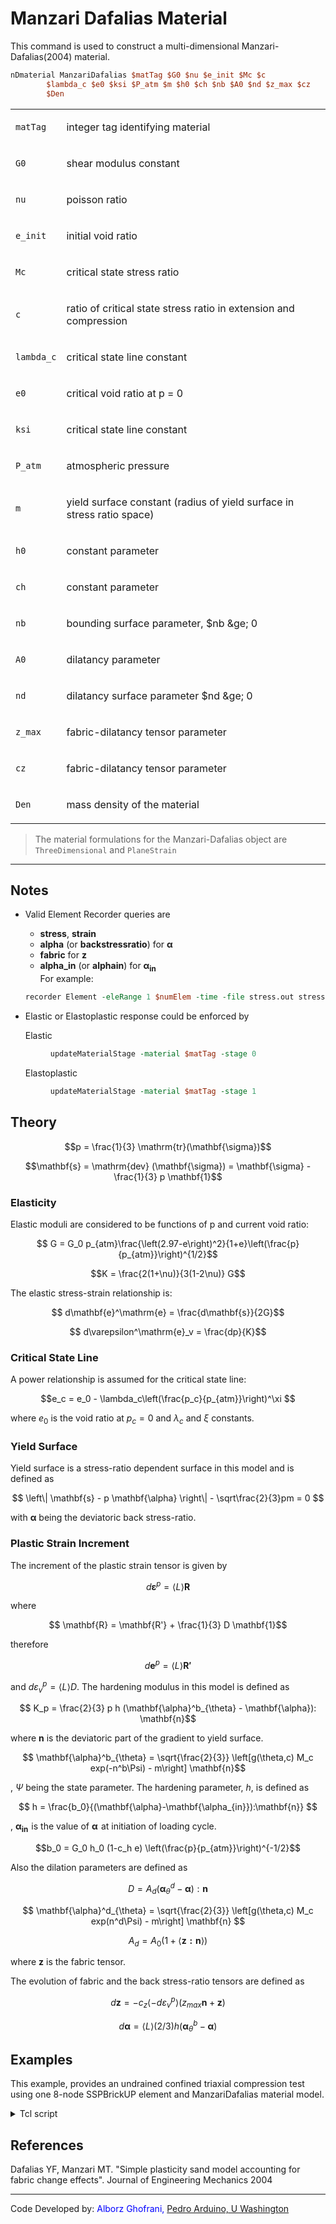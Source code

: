 # Manzari Dafalias Material

<p>This command is used to construct a multi-dimensional
Manzari-Dafalias(2004) material.</p>

```tcl
nDmaterial ManzariDafalias $matTag $G0 $nu $e_init $Mc $c
        $lambda_c $e0 $ksi $P_atm $m $h0 $ch $nb $A0 $nd $z_max $cz
        $Den
```

<table>
<tbody>
<tr class="odd">
<td><code class="parameter-table-variable">matTag</code></td>
<td><p>integer tag identifying material</p></td>
</tr>
<tr class="even">
<td><code class="parameter-table-variable">G0</code></td>
<td><p>shear modulus constant</p></td>
</tr>
<tr class="odd">
<td><code class="parameter-table-variable">nu</code></td>
<td><p>poisson ratio</p></td>
</tr>
<tr class="even">
<td><code class="parameter-table-variable">e_init</code></td>
<td><p>initial void ratio</p></td>
</tr>
<tr class="odd">
<td><code class="parameter-table-variable">Mc</code></td>
<td><p>critical state stress ratio</p></td>
</tr>
<tr class="even">
<td><code class="parameter-table-variable">c</code></td>
<td><p>ratio of critical state stress ratio in extension and
compression</p></td>
</tr>
<tr class="odd">
<td><code class="parameter-table-variable">lambda_c</code></td>
<td><p>critical state line constant</p></td>
</tr>
<tr class="even">
<td><code class="parameter-table-variable">e0</code></td>
<td><p>critical void ratio at p = 0</p></td>
</tr>
<tr class="odd">
<td><code class="parameter-table-variable">ksi</code></td>
<td><p>critical state line constant</p></td>
</tr>
<tr class="even">
<td><code class="parameter-table-variable">P_atm</code></td>
<td><p>atmospheric pressure</p></td>
</tr>
<tr class="odd">
<td><code class="parameter-table-variable">m</code></td>
<td><p>yield surface constant (radius of yield surface in stress ratio
space)</p></td>
</tr>
<tr class="even">
<td><code class="parameter-table-variable">h0</code></td>
<td><p>constant parameter</p></td>
</tr>
<tr class="odd">
<td><code class="parameter-table-variable">ch</code></td>
<td><p>constant parameter</p></td>
</tr>
<tr class="even">
<td><code class="parameter-table-variable">nb</code></td>
<td><p>bounding surface parameter, $nb &amp;ge; 0</p></td>
</tr>
<tr class="odd">
<td><code class="parameter-table-variable">A0</code></td>
<td><p>dilatancy parameter</p></td>
</tr>
<tr class="even">
<td><code class="parameter-table-variable">nd</code></td>
<td><p>dilatancy surface parameter $nd &amp;ge; 0</p></td>
</tr>
<tr class="odd">
<td><code class="parameter-table-variable">z_max</code></td>
<td><p>fabric-dilatancy tensor parameter</p></td>
</tr>
<tr class="even">
<td><code class="parameter-table-variable">cz</code></td>
<td><p>fabric-dilatancy tensor parameter</p></td>
</tr>
<tr class="odd">
<td><code class="parameter-table-variable">Den</code></td>
<td><p>mass density of the material</p></td>
</tr>
</tbody>
</table>

> The material formulations for the Manzari-Dafalias object are
> `ThreeDimensional` and `PlaneStrain`


<hr />

<h2 id="notes">Notes</h2>

- Valid Element Recorder queries are

  - <strong>stress</strong>, <strong>strain</strong></li>
  - <strong>alpha</strong> (or <strong>backstressratio</strong>) for $\mathbf{\alpha}$</li>
  - <strong>fabric</strong> for $\mathbf{z}$</li>
  - <strong>alpha_in</strong> (or <strong>alphain</strong>) for $\mathbf{\alpha_{in}}$</li>
  For example:
  ```tcl
  recorder Element -eleRange 1 $numElem -time -file stress.out stress
  ```

- Elastic or Elastoplastic response could be enforced by
  <dl>
  <dt>Elastic</dt><dd>

  ```tcl
  updateMaterialStage -material $matTag -stage 0
  ```
  </dd><dt>Elastoplastic</dt><dd>

  ```tcl
  updateMaterialStage -material $matTag -stage 1
  ```
  </dd>
  </dl>

<h2 id="theory">Theory</h2>

$$p = \frac{1}{3} \mathrm{tr}(\mathbf{\sigma})$$</p>

$$\mathbf{s} = \mathrm{dev} (\mathbf{\sigma}) =
  \mathbf{\sigma} - \frac{1}{3} p \mathbf{1}$$

<h3 id="elasticity">Elasticity</h3>
<p>Elastic moduli are considered to be functions of p and current void
ratio:</p>

$$ G = G_0
p_{atm}\frac{\left(2.97-e\right)^2}{1+e}\left(\frac{p}{p_{atm}}\right)^{1/2}$$


$$K = \frac{2(1+\nu)}{3(1-2\nu)} G$$


The elastic stress-strain relationship is:

$$ d\mathbf{e}^\mathrm{e} = \frac{d\mathbf{s}}{2G}$$

$$ d\varepsilon^\mathrm{e}_v = \frac{dp}{K}$$

<h3 id="critical_state_line">Critical State Line</h3>
<p>A power relationship is assumed for the critical state line:</p>

$$e_c = e_0 - \lambda_c\left(\frac{p_c}{p_{atm}}\right)^\xi
$$

where $e_0$ is the void ratio at $p_c = 0$ and $\lambda_c$ and $\xi$ constants.

<h3 id="yield_surface">Yield Surface</h3>
Yield surface is a stress-ratio dependent surface in this model and
is defined as

$$ \left\| \mathbf{s} - p \mathbf{\alpha} \right\| -
\sqrt\frac{2}{3}pm = 0 $$


with $\mathbf{\alpha}$ being the deviatoric back stress-ratio.

<h3 id="plastic_strain_increment">Plastic Strain Increment</h3>

The increment of the plastic strain tensor is given by

$$ d\mathbf{\varepsilon}^p = \langle L \rangle \mathbf{R}
$$

<p>where</p>

$$ \mathbf{R} = \mathbf{R'} + \frac{1}{3} D \mathbf{1}$$

therefore

$$ d\mathbf{e}^p = \langle L \rangle \mathbf{R'}$$

and $d\varepsilon^p_v = \langle L \rangle D$. The hardening modulus in 
this model is defined as

$$ K_p = \frac{2}{3} p h (\mathbf{\alpha}^b_{\theta} -
\mathbf{\alpha}): \mathbf{n}$$

where $\mathbf{n}$ is the deviatoric part of the gradient to yield surface.

$$ \mathbf{\alpha}^b_{\theta} = \sqrt{\frac{2}{3}}
\left[g(\theta,c) M_c exp(-n^b\Psi) - m\right] \mathbf{n}$$

, $\Psi$ being the state parameter. The hardening parameter, $h$, is defined as

$$ h =
\frac{b_0}{(\mathbf{\alpha}-\mathbf{\alpha_{in}}):\mathbf{n}}
$$

, $\mathbf{\alpha_{in}}\!$ is the value of $\mathbf{\alpha}\!$ at initiation of loading cycle.


$$b_0 = G_0 h_0 (1-c_h e)
\left(\frac{p}{p_{atm}}\right)^{-1/2}$$


<p>Also the dilation parameters are defined as</p>

$$ D = A_d (\mathbf{\alpha}^d_{\theta}-\mathbf{\alpha}) :
\mathbf{n}
$$

$$ \mathbf{\alpha}^d_{\theta} = \sqrt{\frac{2}{3}}
\left[g(\theta,c) M_c exp(n^d\Psi) - m\right] \mathbf{n}
$$

$$ A_d = A_0 (1+\langle \mathbf{z : n}\rangle)$$

where $\mathbf{z}$ is the fabric tensor.

The evolution of fabric and the back stress-ratio tensors are defined as

$$d\mathbf{z} = - c_z \langle -d\varepsilon^p_v \rangle
(z_{max}\mathbf{n}+\mathbf{z}) $$


$$ d\mathbf{\alpha} = \langle L \rangle (2/3) h
(\mathbf{\alpha}^b_{\theta} - \mathbf{\alpha})
$$

## Examples
This example, provides an undrained confined triaxial compression
test using one 8-node SSPBrickUP element and ManzariDafalias material
model.

<details><summary>Tcl script</summary>

```tcl
# HHHHHHHHHHHHHHHHHHHHHHHHHHHHHHHHHHHHHHHHHHHHHHHHHHHHHHHHHHHHHHHHHHHHH #
# 3D Undrained Conventional Triaxial Compression Test Using One Element #
# University of Washington, Department of Civil and Environmental Eng   #
# Geotechnical Eng Group, A. Ghofrani, P. Arduino - Dec 2013            #
# Basic units are m, Ton(metric), s										#
# HHHHHHHHHHHHHHHHHHHHHHHHHHHHHHHHHHHHHHHHHHHHHHHHHHHHHHHHHHHHHHHHHHHHH #

wipe

# ------------------------ #
# Test Specific parameters #
# ------------------------ #
# Confinement Stress
set pConf -300.0
# Deviatoric strain
set devDisp -0.3
# Permeablity
set perm 1.0e-10
# Initial void ratio
set vR 0.8

# Rayleigh damping parameter
set damp   0.1
set omega1 0.0157
set omega2 64.123
set a1 [expr 2.0*$damp/($omega1+$omega2)]
set a0 [expr $a1*$omega1*$omega2]

# HHHHHHHHHHHHHHHHHHHHHHHHHHHHHHHHHHHHHHHHHHHHHHHHHHHHHHHHHHHHHHHHHHHHH
# HHHHHHHHHHHHHHHHHHHHHHHHHHHCreate ModelHHHHHHHHHHHHHHHHHHHHHHHHHHHHHH
# HHHHHHHHHHHHHHHHHHHHHHHHHHHHHHHHHHHHHHHHHHHHHHHHHHHHHHHHHHHHHHHHHHHHH

# Create a 3D model with 4 Degrees of Freedom
model BasicBuilder -ndm 3 -ndf 4

# Create nodes
node 1	1.0	0.0	0.0
node 2	1.0	1.0	0.0
node 3 	0.0	1.0	0.0	
node 4	0.0	0.0	0.0
node 5	1.0	0.0	1.0
node 6 	1.0	1.0	1.0
node 7 	0.0	1.0	1.0
node 8 	0.0	0.0	1.0

# Create Fixities
fix 1 	0 1 1 1
fix 2 	0 0 1 1
fix 3	1 0 1 1
fix 4 	1 1 1 1
fix 5	0 1 0 1
fix 6 	0 0 0 1
fix 7	1 0 0 1
fix 8 	1 1 0 1


# Create material
#          ManzariDafalias  tag    G0   nu   e_init   Mc    c    lambda_c    e0    ksi   P_atm   m    h0   ch    nb  A0      nd   z_max   cz    Den  
nDMaterial ManzariDafalias   1    125  0.05   $vR    1.25  0.712   0.019    0.934  0.7    100   0.01 7.05 0.968 1.1 0.704    3.5    4     600  1.42  

# Create element
#       SSPbrickUP  tag    i j k l m n p q  matTag  fBulk  fDen    k1    k2   k3   void   alpha    <b1 b2 b3>
element SSPbrickUP   1     1 2 3 4 5 6 7 8    1     2.2e6   1.0  $perm $perm $perm  $vR   1.5e-9 

# Create recorders
recorder Node    -file disp.out   -time -nodeRange 1 8 -dof 1 2 3 disp
recorder Node    -file press.out  -time -nodeRange 1 8 -dof 4     vel
recorder Element -file stress.out -time stress
recorder Element -file strain.out -time strain
recorder Element -file alpha.out  -time alpha
recorder Element -file fabric.out -time fabric


# Create analysis
constraints Penalty 1.0e18 1.0e18
test        NormDispIncr 1.0e-5 20 1
algorithm   Newton
numberer    RCM
system      BandGeneral
integrator  Newmark 0.5 0.25
rayleigh    $a0 0. $a1 0.0
analysis    Transient

# Apply confinement pressure
set pNode [expr $pConf / 4.0]
pattern Plain 1 {Series -time {0 10000 1e10} -values {0 1 1} -factor 1} {
    load 1  $pNode  0.0    0.0    0.0
    load 2  $pNode  $pNode 0.0    0.0
    load 3  0.0     $pNode 0.0    0.0
    load 4  0.0     0.0    0.0    0.0
    load 5  $pNode  0.0    $pNode 0.0
    load 6  $pNode  $pNode $pNode 0.0
    load 7  0.0     $pNode $pNode 0.0
    load 8  0.0     0.0    $pNode 0.0
}
analyze 100 100

# Let the model rest and waves damp out
analyze 50  100

# Close drainage valves
for {set x 1} {$x<9} {incr x} {
   remove sp $x 4
}
analyze 50 100

# Read vertical displacement of top plane
set vertDisp [nodeDisp 5 3]
# Apply deviatoric strain
set lValues [list 1 [expr 1+$devDisp/$vertDisp] [expr 1+$devDisp/$vertDisp]]
set ts "{Series -time {20000 1020000 10020000} -values {$lValues} -factor 1}"

# loading object deviator stress
eval "pattern Plain 2 $ts { 
	sp 5  3	$vertDisp
	sp 6  3	$vertDisp
	sp 7  3 $vertDisp
	sp 8  3 $vertDisp
}"

# Set number and length of (pseudo)time steps
set dT      100
set numStep 10000

# Analyze and use substepping if needed
set remStep $numStep
set success 0
proc subStepAnalyze {dT subStep} {
	if {$subStep > 10} {
		return -10
	}
	for {set i 1} {$i < 3} {incr i} {
		puts "Try dT = $dT"
		set success [analyze 1 $dT]
		if {$success != 0} {
			set success [subStepAnalyze [expr $dT/2.0] [expr $subStep+1]]
			if {$success == -10} {
				puts "Did not converge."
				return success
			}
		} else {
			if {$i==1} {
				puts "Substep $subStep : Left side converged with dT = $dT"
			} else {
				puts "Substep $subStep : Right side converged with dT = $dT"
			}
		}
	}
	return success
}

puts "Start analysis"
set startT [clock seconds]

while {$success != -10} {
	set subStep 0
	set success [analyze $remStep  $dT]
	if {$success == 0} {
		puts "Analysis Finished"
		break
	} else {
		set curTime  [getTime]
		puts "Analysis failed at $curTime . Try substepping."
		set success  [subStepAnalyze [expr $dT/2.0] [incr subStep]]
        set curStep  [expr int(($curTime-20000)/$dT + 1)]
        set remStep  [expr int($numStep-$curStep)]
		puts "Current step: $curStep , Remaining steps: $remStep"
	}
}
set endT [clock seconds]
puts "loading analysis execution time: [expr $endT-$startT] seconds."

wipe
```
</details>

<h2 id="references">References</h2>
<p>Dafalias YF, Manzari MT. "Simple plasticity sand model accounting for
fabric change effects". Journal of Engineering Mechanics 2004</p>

<hr />
<p>Code Developed by: <span style="color:blue">Alborz Ghofrani, <a
href="http://www.ce.washington.edu/people/faculty/bios/arduino_p.html">Pedro
Arduino, U Washington</a></span></p>
